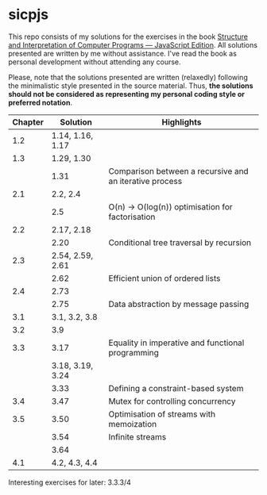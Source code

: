 # sicpjs
This repo consists of my solutions for the exercises in the book [Structure and Interpretation of Computer Programs — JavaScript Edition](https://sourceacademy.org/sicpjs/index). All solutions presented are written by me without assistance. I've read the book as personal development without attending any course.

Please, note that the solutions presented are written (relaxedly) following the minimalistic style presented in the source material. 
Thus, **the solutions should not be considered as representing my personal coding style or preferred notation**. 

|Chapter|Solution         |Highlights
|---    |---              |---
|1.2    |1.14, 1.16, 1.17 |
|1.3    |1.29, 1.30
|       |1.31             |Comparison between a recursive and an iterative process
|2.1    |2.2, 2.4
|       |2.5              |O(n) -> O(log(n)) optimisation for factorisation
|2.2    |2.17, 2.18
|       |2.20             |Conditional tree traversal by recursion
|2.3    |2.54, 2.59, 2.61
|       |2.62             |Efficient union of ordered lists
|2.4    |2.73
|       |2.75             |Data abstraction by message passing 
|3.1    |3.1, 3.2, 3.8
|3.2    |3.9
|3.3    |3.17             |Equality in imperative and functional programming
|       |3.18, 3.19, 3.24
|       |3.33             |Defining a constraint-based system
|3.4    |3.47             |Mutex for controlling concurrency
|3.5    |3.50             |Optimisation of streams with memoization
|       |3.54             |Infinite streams
|       |3.64
|4.1    |4.2, 4.3, 4.4

Interesting exercises for later: 3.3.3/4
